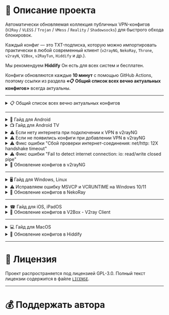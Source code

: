 <!-- <div align="center">
    <a href="https://www.youtube.com/@avencores/" target="_blank">
      <img src="https://github.com/user-attachments/assets/338bcd74-e3c3-4700-87ab-7985058bd17e" alt="YouTube" height="40">
    </a>
    <a href="https://t.me/avencoresyt" target="_blank">
      <img src="https://github.com/user-attachments/assets/939f8beb-a49a-48cf-89b9-d610ee5c4b26" alt="Telegram" height="40">
    </a>
    <a href="https://vk.com/avencoresvk" target="_blank">
      <img src="https://github.com/user-attachments/assets/dc109dda-9045-4a06-95a5-3399f0e21dc4" alt="VK" height="40">
    </a>
    <a href="https://dzen.ru/avencores" target="_blank">
      <img src="https://github.com/user-attachments/assets/bd55f5cf-963c-4eb8-9029-7b80c8c11411" alt="Dzen" height="40">
    </a>
</div> -->

# 📖 Описание проекта

Автоматически обновляемая коллекция публичных VPN-конфигов (`V2Ray` / `VLESS` / `Trojan` / `VMess` / `Reality` / `Shadowsocks`) для быстрого обхода блокировок.
  
Каждый конфиг — это TXT-подписка, которую можно импортировать практически в любой современный клиент (`v2rayNG`, `NekoRay`, `Throne`, `v2rayN`, `V2Box`, `v2RayTun`, `Hiddify` и др.).

Мы рекомендуем **Hiddify**
Он есть для всех систем и бесплатен.

Конфиги обновляются каждые **10 минут** с помощью GitHub Actions, поэтому ссылки из раздела **«📋 Общий список всех вечно актуальных конфигов»** всегда актуальны.

<!-- --- -->
<!-- 
## 📑 Содержание
- [📖 Описание проекта](#-описание-проекта)
  - [📑 Содержание](#-содержание)
  - [🚀 Быстрый старт](#-быстрый-старт)
  - [⚙️ Как это работает](#️-как-это-работает)
  - [🗂 Структура репозитория](#-структура-репозитория)
  - [🔧 Локальный запуск генератора](#-локальный-запуск-генератора)
- [🎦 Видео гайд по установке и решению проблем](#-видео-гайд-по-установке-и-решению-проблем)
- [🗂️ Общее меню гайдов репозитория](#️-общее-меню-гайдов-репозитория)
- [📜 Лицензия](#-лицензия)
- [💰 Поддержать автора](#-поддержать-автора)

---

## 🚀 Быстрый старт
1. Скопируйте нужную ссылку из раздела **«📋 Общий список всех вечно актуальных конфигов»**.  
2. Импортируйте её в ваш **VPN-клиент** (см. инструкции ниже).  
3. Выберите сервер с минимальным пингом и подключайтесь.

---

## ⚙️ Как это работает
- Скрипт [`source/main.py`](source/main.py) скачивает публичные подписки из различных источников.
- Workflow [`frequent_update.yml`](.github/workflows/frequent_update.yml) запускает скрипт по cron `*/9 * * * *`.
- Результаты сохраняются в каталог `githubmirror/` и сразу пушатся в этот репозиторий.

Каждый запуск создаёт коммит вида:
> 🚀 Обновление конфига по часовому поясу Европа/Москва: HH:MM | DD.MM.YYYY -->

<!-- --- -->
<!-- 
## 🗂 Структура репозитория
```text
githubmirror/        — сгенерированные .txt конфиги (23 файла)
qr-codes/            — PNG-версии конфигов для импорта по QR
source/              — Python-скрипт и зависимости генератора
 ├─ main.py
 └─ requirements.txt
.github/workflows/   — CI/CD (авто-обновление каждые 9 мин)
README.md            — этот файл
``` -->

<!-- --- -->
<!-- 
## 🔧 Локальный запуск генератора
```bash
git clone https://github.com/sprutadm/free
cd goida-vpn-configs/source
python -m pip install -r requirements.txt
export MY_TOKEN=<GITHUB_TOKEN>   # токен с правом repo, чтобы пушить изменения
python main.py                  # конфиги появятся в ../githubmirror
```

> **Важно!** В файле `source/main.py` вручную задайте `REPO_NAME = "<username>/<repository>"`, если запускаете скрипт из форка. -->

<!-- ---

# 🎦 Видео гайд по установке и решению проблем

![maxresdefault](https://github.com/user-attachments/assets/e36e2351-3b1a-4b90-87f7-cafbc74f238c)

<div align="center">

> ⚠️ **Внимание!** Для iOS и iPadOS актуален только текстовый гайд ниже. Видео гайд актуален только для Android, Android TV, Windows, Linux, MacOS.

[**Смотреть на YouTube**](https://youtu.be/sagz2YluM70)  

[**Смотреть на Dzen**](https://dzen.ru/video/watch/680d58f28c6d3504e953bd6d)  

[**Смотреть на VK Video**](https://vk.com/video-200297343_456239303)

[**Смотреть в Telegram**](https://t.me/avencoreschat/56595)

</div> -->

<!-- --- -->

<!-- # 🗂️ Общее меню гайдов репозитория

<details>

<summary>👩‍💻 Исходный код для генерации вечно актуальных конфигов</summary>

Ссылка на исходный код — [Ссылка](https://github.com/sprutadm/free/tree/main/source)

</details> -->


---
<details>

<summary>📋 Общий список всех вечно актуальных конфигов</summary>

> Рекомендованные списки: **[6](https://github.com/sprutadm/free/raw/refs/heads/main/githubmirror/6.txt)**, **[22](https://github.com/sprutadm/free/raw/refs/heads/main/githubmirror/22.txt)**, **[23](https://github.com/sprutadm/free/raw/refs/heads/main/githubmirror/23.txt)**, **[24](https://github.com/sprutadm/free/raw/refs/heads/main/githubmirror/24.txt)** и **[25](https://github.com/sprutadm/free/raw/refs/heads/main/githubmirror/25.txt)**.

1) `https://github.com/sprutadm/free/raw/refs/heads/main/githubmirror/1.txt`
2) `https://github.com/sprutadm/free/raw/refs/heads/main/githubmirror/2.txt`
3) `https://github.com/sprutadm/free/raw/refs/heads/main/githubmirror/3.txt`
4) `https://github.com/sprutadm/free/raw/refs/heads/main/githubmirror/4.txt`
5) `https://github.com/sprutadm/free/raw/refs/heads/main/githubmirror/5.txt`
6) `https://github.com/sprutadm/free/raw/refs/heads/main/githubmirror/6.txt`
7) `https://github.com/sprutadm/free/raw/refs/heads/main/githubmirror/7.txt`
8) `https://github.com/sprutadm/free/raw/refs/heads/main/githubmirror/8.txt`
9) `https://github.com/sprutadm/free/raw/refs/heads/main/githubmirror/9.txt`
10) `https://github.com/sprutadm/free/raw/refs/heads/main/githubmirror/10.txt`
11) `https://github.com/sprutadm/free/raw/refs/heads/main/githubmirror/11.txt`
12) `https://github.com/sprutadm/free/raw/refs/heads/main/githubmirror/12.txt`
13) `https://github.com/sprutadm/free/raw/refs/heads/main/githubmirror/13.txt`
14) `https://github.com/sprutadm/free/raw/refs/heads/main/githubmirror/14.txt`
15) `https://github.com/sprutadm/free/raw/refs/heads/main/githubmirror/15.txt`
16) `https://github.com/sprutadm/free/raw/refs/heads/main/githubmirror/16.txt`
17) `https://github.com/sprutadm/free/raw/refs/heads/main/githubmirror/17.txt`
18) `https://github.com/sprutadm/free/raw/refs/heads/main/githubmirror/18.txt`
19) `https://github.com/sprutadm/free/raw/refs/heads/main/githubmirror/19.txt`
20) `https://github.com/sprutadm/free/raw/refs/heads/main/githubmirror/20.txt`
21) `https://github.com/sprutadm/free/raw/refs/heads/main/githubmirror/21.txt`
22) `https://github.com/sprutadm/free/raw/refs/heads/main/githubmirror/22.txt`
23) `https://github.com/sprutadm/free/raw/refs/heads/main/githubmirror/23.txt`
24) `https://github.com/sprutadm/free/raw/refs/heads/main/githubmirror/24.txt`
25) `https://github.com/sprutadm/free/raw/refs/heads/main/githubmirror/25.txt`

🔗 [Ссылка на QR-коды вечно актуальных конфигов](https://github.com/sprutadm/free/tree/main/qr-codes)
</details>


---
<details>

<summary>📱 Гайд для Android</summary>

**1.** Скачиваем **«v2rayNG»** — [Ссылка](https://github.com/2dust/v2rayNG/releases/download/1.10.19/v2rayNG_1.10.19_universal.apk)

**2.** Копируем в буфер обмена: 

 - [ ] **Вечно актуальные**

> Рекомендованные списки: **[6](https://github.com/sprutadm/free/raw/refs/heads/main/githubmirror/6.txt)**, **[22](https://github.com/sprutadm/free/raw/refs/heads/main/githubmirror/22.txt)**, **[23](https://github.com/sprutadm/free/raw/refs/heads/main/githubmirror/23.txt)**, **[24](https://github.com/sprutadm/free/raw/refs/heads/main/githubmirror/24.txt)** и **[25](https://github.com/sprutadm/free/raw/refs/heads/main/githubmirror/25.txt)**.

1) `https://github.com/sprutadm/free/raw/refs/heads/main/githubmirror/1.txt`
2) `https://github.com/sprutadm/free/raw/refs/heads/main/githubmirror/2.txt`
3) `https://github.com/sprutadm/free/raw/refs/heads/main/githubmirror/3.txt`
4) `https://github.com/sprutadm/free/raw/refs/heads/main/githubmirror/4.txt`
5) `https://github.com/sprutadm/free/raw/refs/heads/main/githubmirror/5.txt`
6) `https://github.com/sprutadm/free/raw/refs/heads/main/githubmirror/6.txt`
7) `https://github.com/sprutadm/free/raw/refs/heads/main/githubmirror/7.txt`
8) `https://github.com/sprutadm/free/raw/refs/heads/main/githubmirror/8.txt`
9) `https://github.com/sprutadm/free/raw/refs/heads/main/githubmirror/9.txt`
10) `https://github.com/sprutadm/free/raw/refs/heads/main/githubmirror/10.txt`
11) `https://github.com/sprutadm/free/raw/refs/heads/main/githubmirror/11.txt`
12) `https://github.com/sprutadm/free/raw/refs/heads/main/githubmirror/12.txt`
13) `https://github.com/sprutadm/free/raw/refs/heads/main/githubmirror/13.txt`
14) `https://github.com/sprutadm/free/raw/refs/heads/main/githubmirror/14.txt`
15) `https://github.com/sprutadm/free/raw/refs/heads/main/githubmirror/15.txt`
16) `https://github.com/sprutadm/free/raw/refs/heads/main/githubmirror/16.txt`
17) `https://github.com/sprutadm/free/raw/refs/heads/main/githubmirror/17.txt`
18) `https://github.com/sprutadm/free/raw/refs/heads/main/githubmirror/18.txt`
19) `https://github.com/sprutadm/free/raw/refs/heads/main/githubmirror/19.txt`
20) `https://github.com/sprutadm/free/raw/refs/heads/main/githubmirror/20.txt`
21) `https://github.com/sprutadm/free/raw/refs/heads/main/githubmirror/21.txt`
22) `https://github.com/sprutadm/free/raw/refs/heads/main/githubmirror/22.txt`
23) `https://github.com/sprutadm/free/raw/refs/heads/main/githubmirror/23.txt`
24) `https://github.com/sprutadm/free/raw/refs/heads/main/githubmirror/24.txt`
25) `https://github.com/sprutadm/free/raw/refs/heads/main/githubmirror/25.txt`

**3.** Заходим в приложение **«v2rayNG»** и в правом верхнем углу нажимаем на ➕, а затем выбираем **«Импорт из буфера обмена»**.
   
**4.** Нажимаем **«справа сверху на три точки»**, а затем **«Проверка профилей группы»**, после окончания проверки в этом же меню нажмите на **«Сортировка по результатам теста»**. 

**5.** Выбираем нужный вам сервер и затем нажимаем на кнопку ▶️ в правом нижнем углу.

</details>

<details>

<summary>📺 Гайд для Android TV</summary>

**1.** Скачиваем **«v2rayNG»** — [Ссылка](https://github.com/2dust/v2rayNG/releases/download/1.10.19/v2rayNG_1.10.19_universal.apk)

> Рекомендованные **«QR-коды»**: **[6](https://github.com/sprutadm/free/blob/main/qr-codes/6.png)**, **[22](https://github.com/sprutadm/free/blob/main/qr-codes/22.png)**, **[23](https://github.com/sprutadm/free/blob/main/qr-codes/23.png)**, **[24](https://github.com/sprutadm/free/blob/main/qr-codes/24.png)** и **[25](https://github.com/sprutadm/free/blob/main/qr-codes/25.png)**.

**2.** Скачиваем **«QR-коды»** вечно актуальных конфигов — [Ссылка](https://github.com/sprutadm/free/tree/main/qr-codes)

**3**. Заходим в приложение **«v2rayNG»** и в правом верхнем углу нажимаем на ➕, а затем выбираем **«Импорт из QR-кода»**, выбираем картинку нажав на иконку фото в правом верхнем углу.

**4.** Нажимаем **«справа сверху на три точки»**, а затем **«Проверка профилей группы»**, после окончания проверки в этом же меню нажмите на **«Сортировка по результатам теста»**. 

**5.** Выбираем нужный вам сервер и затем нажимаем на кнопку ▶️ в правом нижнем углу.

</details>

<details>

<summary>⚠ Если нету интернета при подключении к VPN в v2rayNG</summary>

Ссылка на видео с демонстрацией фикса — [Ссылка](https://t.me/avencoreschat/25254)

</details>

<details>

<summary>⚠ Если не появились конфиги при добавлении VPN в v2rayNG</summary>

**1.** Нажмите на **«три полоски»** в **«левом верхнем углу»**.

**2.** Нажимаем на кнопку **«Группы»**.

**3.** Нажимаем на **«иконку кружка со стрелкой»** в **«верхнем правом углу»** и дожидаемся окончания обновления.

</details>

<details>

<summary>⚠ Фикс ошибки "Cбой проверки интернет-соединения: net/http: 12X handshake timeout"</summary>

**1.** На рабочем столе зажимаем на иконке **«v2rayNG»** и нажимаем на пункт **«О приложении»**.

**2.** Нажимаем на кнопку **«Остановить»** и заново запускаем **«v2rayNG»**.

</details>

<details>

<summary>⚠ Фикс ошибки "Fail to detect internet connection: io: read/write closed pipe"</summary>

**1.** На рабочем столе зажимаем на иконке **«v2rayNG»** и нажимаем на пункт **«О приложении»**.

**2.** Нажимаем на кнопку **«Остановить»** и заново запускаем **«v2rayNG»**.

**3.** Нажимаем **«справа сверху на три точки»**, а затем **«Проверка профилей группы»**, после окончания проверки в этом же меню нажмите на **«Сортировка по результатам теста»**. 

**4.** Выбираем нужный вам сервер и затем нажимаем на кнопку ▶️ в правом нижнем углу.

</details>

<details>

<summary>🔄 Обновление конфигов в v2rayNG</summary>

**1.** Нажимаем на **«иконку трех полосок»** в **«левом верхнем углу»**.

**2.** Выбираем вкладку **«Группы»**.

**3.** Нажимаем на **«иконку кружка со стрелкой»** в **«правом верхнем углу»**.

</details>


---
<details>

<summary>🖥 Гайд для Windows, Linux</summary>

**1.** Скачиваем **«Throne»** — [Windows 10/11](https://github.com/throneproj/Throne/releases/download/1.0.5/Throne-1.0.5-windows64.zip) / [Windows 7/8/8.1](https://github.com/throneproj/Throne/releases/download/1.0.5/Throne-1.0.5-windowslegacy64.zip) / [Linux](https://github.com/throneproj/Throne/releases/download/1.0.5/Throne-1.0.5-linux-amd64.zip)

**2.** Копируем в буфер обмена: 

 - [ ] **Вечно актуальные**

> Рекомендованные списки: **[6](https://github.com/sprutadm/free/raw/refs/heads/main/githubmirror/6.txt)**, **[22](https://github.com/sprutadm/free/raw/refs/heads/main/githubmirror/22.txt)**, **[23](https://github.com/sprutadm/free/raw/refs/heads/main/githubmirror/23.txt)**, **[24](https://github.com/sprutadm/free/raw/refs/heads/main/githubmirror/24.txt)** и **[25](https://github.com/sprutadm/free/raw/refs/heads/main/githubmirror/25.txt)**.

1) `https://github.com/sprutadm/free/raw/refs/heads/main/githubmirror/1.txt`
2) `https://github.com/sprutadm/free/raw/refs/heads/main/githubmirror/2.txt`
3) `https://github.com/sprutadm/free/raw/refs/heads/main/githubmirror/3.txt`
4) `https://github.com/sprutadm/free/raw/refs/heads/main/githubmirror/4.txt`
5) `https://github.com/sprutadm/free/raw/refs/heads/main/githubmirror/5.txt`
6) `https://github.com/sprutadm/free/raw/refs/heads/main/githubmirror/6.txt`
7) `https://github.com/sprutadm/free/raw/refs/heads/main/githubmirror/7.txt`
8) `https://github.com/sprutadm/free/raw/refs/heads/main/githubmirror/8.txt`
9) `https://github.com/sprutadm/free/raw/refs/heads/main/githubmirror/9.txt`
10) `https://github.com/sprutadm/free/raw/refs/heads/main/githubmirror/10.txt`
11) `https://github.com/sprutadm/free/raw/refs/heads/main/githubmirror/11.txt`
12) `https://github.com/sprutadm/free/raw/refs/heads/main/githubmirror/12.txt`
13) `https://github.com/sprutadm/free/raw/refs/heads/main/githubmirror/13.txt`
14) `https://github.com/sprutadm/free/raw/refs/heads/main/githubmirror/14.txt`
15) `https://github.com/sprutadm/free/raw/refs/heads/main/githubmirror/15.txt`
16) `https://github.com/sprutadm/free/raw/refs/heads/main/githubmirror/16.txt`
17) `https://github.com/sprutadm/free/raw/refs/heads/main/githubmirror/17.txt`
18) `https://github.com/sprutadm/free/raw/refs/heads/main/githubmirror/18.txt`
19) `https://github.com/sprutadm/free/raw/refs/heads/main/githubmirror/19.txt`
20) `https://github.com/sprutadm/free/raw/refs/heads/main/githubmirror/20.txt`
21) `https://github.com/sprutadm/free/raw/refs/heads/main/githubmirror/21.txt`
22) `https://github.com/sprutadm/free/raw/refs/heads/main/githubmirror/22.txt`
23) `https://github.com/sprutadm/free/raw/refs/heads/main/githubmirror/23.txt`
24) `https://github.com/sprutadm/free/raw/refs/heads/main/githubmirror/24.txt`
25) `https://github.com/sprutadm/free/raw/refs/heads/main/githubmirror/25.txt`

**3.** Нажимаем на **«Профили»**, а затем **«Добавить профиль из буфера обмена»**.

**4.** Выделяем все конфиги комбинацией клавиш **«Ctrl + A»**, нажимаем **«Профили»** в верхнем меню, а затем **«Тест задержки (пинга) выбранного профиля»** и дожидаемся окончания теста (во вкладке **«Логи»** появится надпись **«Тест задержек (пинга) завершён!»**)

**5.** Наживаем на кнопку колонки **«Задержка (пинг)»**.

**6.** В верхней части окна программы активируйте опцию **«Режим TUN»**, установив галочку.

**7.** Выбираем один из конфигов с наименьшим **«Задержка (пинг)»**, а затем нажимаем **«ЛКМ»** и **«Запустить»**.

</details>

<details>

<summary>⚠ Исправляем ошибку MSVCP и VCRUNTIME на Windows 10/11</summary>

**1.** Нажимаем **«Win+R»** и пишем **«control»**.

**2.** Выбираем **«Программы и компоненты»**.

**3.** В поиск (справа сверху) пишем слово **«Visual»** и удалям все что касается **«Microsoft Visual»**.

**4.** Скачиваем архив и распаковываем — [Ссылка](https://cf.comss.org/download/Visual-C-Runtimes-All-in-One-Jul-2025.zip)

**5.** Запускаем от *имени Администратора* **«install_bat.all»** и ждем пока все установиться.

</details>

<details>

<summary>🔄 Обновление конфигов в NekoRay</summary>

**1.** Нажимаем на кнопку **«Настройки»**.

**2.** Выбираем **«Группы»**.

**3.** Нажимаем на кнопку **«Обновить все подписки»**.

</details>


---
<details>

<summary>☎ Гайд для iOS, iPadOS</summary>

**1.** Скачиваем **«V2Box - V2ray Client»** — [Ссылка](https://apps.apple.com/ru/app/v2box-v2ray-client/id6446814690)

**2.** Копируем в буфер обмена:

 - [ ] **Вечно актуальные**

> Рекомендованные списки: **[6](https://github.com/sprutadm/free/raw/refs/heads/main/githubmirror/6.txt)**, **[22](https://github.com/sprutadm/free/raw/refs/heads/main/githubmirror/22.txt)**, **[23](https://github.com/sprutadm/free/raw/refs/heads/main/githubmirror/23.txt)**, **[24](https://github.com/sprutadm/free/raw/refs/heads/main/githubmirror/24.txt)** и **[25](https://github.com/sprutadm/free/raw/refs/heads/main/githubmirror/25.txt)**.

1) `https://github.com/sprutadm/free/raw/refs/heads/main/githubmirror/1.txt`
2) `https://github.com/sprutadm/free/raw/refs/heads/main/githubmirror/2.txt`
3) `https://github.com/sprutadm/free/raw/refs/heads/main/githubmirror/3.txt`
4) `https://github.com/sprutadm/free/raw/refs/heads/main/githubmirror/4.txt`
5) `https://github.com/sprutadm/free/raw/refs/heads/main/githubmirror/5.txt`
6) `https://github.com/sprutadm/free/raw/refs/heads/main/githubmirror/6.txt`
7) `https://github.com/sprutadm/free/raw/refs/heads/main/githubmirror/7.txt`
8) `https://github.com/sprutadm/free/raw/refs/heads/main/githubmirror/8.txt`
9) `https://github.com/sprutadm/free/raw/refs/heads/main/githubmirror/9.txt`
10) `https://github.com/sprutadm/free/raw/refs/heads/main/githubmirror/10.txt`
11) `https://github.com/sprutadm/free/raw/refs/heads/main/githubmirror/11.txt`
12) `https://github.com/sprutadm/free/raw/refs/heads/main/githubmirror/12.txt`
13) `https://github.com/sprutadm/free/raw/refs/heads/main/githubmirror/13.txt`
14) `https://github.com/sprutadm/free/raw/refs/heads/main/githubmirror/14.txt`
15) `https://github.com/sprutadm/free/raw/refs/heads/main/githubmirror/15.txt`
16) `https://github.com/sprutadm/free/raw/refs/heads/main/githubmirror/16.txt`
17) `https://github.com/sprutadm/free/raw/refs/heads/main/githubmirror/17.txt`
18) `https://github.com/sprutadm/free/raw/refs/heads/main/githubmirror/18.txt`
19) `https://github.com/sprutadm/free/raw/refs/heads/main/githubmirror/19.txt`
20) `https://github.com/sprutadm/free/raw/refs/heads/main/githubmirror/20.txt`
21) `https://github.com/sprutadm/free/raw/refs/heads/main/githubmirror/21.txt`
22) `https://github.com/sprutadm/free/raw/refs/heads/main/githubmirror/22.txt`
23) `https://github.com/sprutadm/free/raw/refs/heads/main/githubmirror/23.txt`
24) `https://github.com/sprutadm/free/raw/refs/heads/main/githubmirror/24.txt`
25) `https://github.com/sprutadm/free/raw/refs/heads/main/githubmirror/25.txt`

**3.** Заходим в приложение **«V2Box - V2ray Client»** и переходим во вкладку **«Config»**, нажимаем на плюсик в правом верхнем углу, затем — **«Добавить подписку»**, вводим любое **«Название»** и вставляем ссылку на конфиг в поле **«URL»**.

**4.** После добавления конфига дожидаемся окончания проверки и выбираем нужный, просто нажав на его название.

**5.** В нижней панели программы нажимаем кнопку **«Подключиться»**.

</details>

<details>

<summary>🔄 Обновление конфигов в V2Box - V2ray Client</summary>

**1.** Переходим во вкладку **«Config»**.

**2.** Нажимаем на иконку обновления слева от названия группы подписки.

</details>


---
<details>

<summary>💻 Гайд для MacOS</summary>

**1.** Скачиваем **«Hiddify»** — [Ссылка](https://github.com/hiddify/hiddify-app/releases/latest/download/Hiddify-MacOS.dmg)

**2.** Нажимаем **«Новый профиль»**.

**3.** Копируем в буфер обмена:

 - [ ] **Вечно актуальные**

> Рекомендованные списки: **[6](https://github.com/sprutadm/free/raw/refs/heads/main/githubmirror/6.txt)**, **[22](https://github.com/sprutadm/free/raw/refs/heads/main/githubmirror/22.txt)**, **[23](https://github.com/sprutadm/free/raw/refs/heads/main/githubmirror/23.txt)**, **[24](https://github.com/sprutadm/free/raw/refs/heads/main/githubmirror/24.txt)** и **[25](https://github.com/sprutadm/free/raw/refs/heads/main/githubmirror/25.txt)**.

1) `https://github.com/sprutadm/free/raw/refs/heads/main/githubmirror/1.txt`
2) `https://github.com/sprutadm/free/raw/refs/heads/main/githubmirror/2.txt`
3) `https://github.com/sprutadm/free/raw/refs/heads/main/githubmirror/3.txt`
4) `https://github.com/sprutadm/free/raw/refs/heads/main/githubmirror/4.txt`
5) `https://github.com/sprutadm/free/raw/refs/heads/main/githubmirror/5.txt`
6) `https://github.com/sprutadm/free/raw/refs/heads/main/githubmirror/6.txt`
7) `https://github.com/sprutadm/free/raw/refs/heads/main/githubmirror/7.txt`
8) `https://github.com/sprutadm/free/raw/refs/heads/main/githubmirror/8.txt`
9) `https://github.com/sprutadm/free/raw/refs/heads/main/githubmirror/9.txt`
10) `https://github.com/sprutadm/free/raw/refs/heads/main/githubmirror/10.txt`
11) `https://github.com/sprutadm/free/raw/refs/heads/main/githubmirror/11.txt`
12) `https://github.com/sprutadm/free/raw/refs/heads/main/githubmirror/12.txt`
13) `https://github.com/sprutadm/free/raw/refs/heads/main/githubmirror/13.txt`
14) `https://github.com/sprutadm/free/raw/refs/heads/main/githubmirror/14.txt`
15) `https://github.com/sprutadm/free/raw/refs/heads/main/githubmirror/15.txt`
16) `https://github.com/sprutadm/free/raw/refs/heads/main/githubmirror/16.txt`
17) `https://github.com/sprutadm/free/raw/refs/heads/main/githubmirror/17.txt`
18) `https://github.com/sprutadm/free/raw/refs/heads/main/githubmirror/18.txt`
19) `https://github.com/sprutadm/free/raw/refs/heads/main/githubmirror/19.txt`
20) `https://github.com/sprutadm/free/raw/refs/heads/main/githubmirror/20.txt`
21) `https://github.com/sprutadm/free/raw/refs/heads/main/githubmirror/21.txt`
22) `https://github.com/sprutadm/free/raw/refs/heads/main/githubmirror/22.txt`
23) `https://github.com/sprutadm/free/raw/refs/heads/main/githubmirror/23.txt`
24) `https://github.com/sprutadm/free/raw/refs/heads/main/githubmirror/24.txt`
25) `https://github.com/sprutadm/free/raw/refs/heads/main/githubmirror/25.txt`

**4.** Нажимаем на кнопку **«Добавить из буфера обмена»**.
   
**5.** Перейдите в **«Настройки»**, измените **«Вариант маршрутизации»** на **«Индонезия»**.

**6.** Нажмите в левом верхнем меню на иконку настроек и выберите **«VPN сервис»**.

**7.** Включаем **«VPN»** нажав на иконку по середине. 

**8.** Для смены сервера включите **«VPN»** и перейдите во вкладку **«Прокси»**.

</details>

<details>

<summary>🔄 Обновление конфигов в Hiddify</summary>

**1.** Заходим в приложение **«Hiddify»** и выбираем нужный вам профиль.

**2.** Нажимаем **«слева от названия профиля на иконку обновления»**.

</details>

---

# 📜 Лицензия

Проект распространяется под лицензией GPL-3.0. Полный текст лицензии содержится в файле [`LICENSE`](LICENSE).

---
# 💰 Поддержать автора
<!-- + **SBER**: `2202 2050 7215 4401` -->
